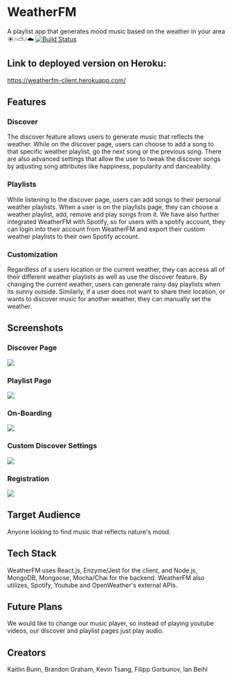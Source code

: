 # WeatherFM
A playlist app that generates mood music based on the weather in your area ☀️🎶⛅🎶☁️
[![Build Status](https://www.travis-ci.org/thinkful-ei22/WeatherFM-Client-PurpleCobras.png)](https://www.travis-ci.org/thinkful-ei22/WeatherFM-Client-PurpleCobras)

## Link to deployed version on Heroku:
https://weatherfm-client.herokuapp.com/

## Features

### Discover
The discover feature allows users to generate music that reflects the weather.  While on the discover page, users can choose to add a song to that specific weather playlist, go the next song or the previous song.  There are also advanced settings that allow the user to tweak the discover songs by adjusting song attributes like happiness, popularity and danceability.

### Playlists
While listening to the discover page, users can add songs to their personal weather playlists.  When a user is on the playlists page, they can choose a weather playlist, add, remove and play songs from it.  We have also further integrated WeatherFM with Spotify, so for users with a spotify account, they can login into their account from WeatherFM and export their custom weather playlists to their own Spotify account.

### Customization
Regardless of a users location or the current weather, they can access all of their different weather playlists as well as use the discover feature.  By changing the current weather, users can generate rainy day playlists when its sunny outside.  Similarly, if a user does not want to share their location, or wants to discover music for another weather, they can manually set the weather.

## Screenshots
### Discover Page
![](https://files.slack.com/files-pri/T02D02A55-FDEAR1TE3/screen_shot_2018-10-12_at_3.14.22_pm.png)

### Playlist Page
![](https://files.slack.com/files-pri/T02D02A55-FDD6C0HDH/screen_shot_2018-10-12_at_3.14.34_pm.png)

### On-Boarding
![](https://files.slack.com/files-pri/T02D02A55-FDCLMUN2V/screen_shot_2018-10-12_at_3.15.12_pm.png)

### Custom Discover Settings
![](https://files.slack.com/files-pri/T02D02A55-FDEKU3C6S/screen_shot_2018-10-12_at_3.14.13_pm.png)

### Registration
![](https://files.slack.com/files-pri/T02D02A55-FDDER13J9/screen_shot_2018-10-12_at_3.19.27_pm.png)

## Target Audience
Anyone looking to find music that reflects nature's mood.

## Tech Stack
WeatherFM uses React.js, Enzyme/Jest for the client, and Node.js, MongoDB, Mongoose, Mocha/Chai for the backend.  WeatherFM also utilizes, Spotify, Youtube and OpenWeather's external APIs. 

## Future Plans
We would like to change our music player, so instead of playing youtube videos, our discover and playlist pages just play audio.

## Creators
Kaitlin Bunn, Brandon Graham, Kevin Tsang, Filipp Gorbunov, Ian Beihl